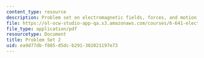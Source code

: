 ```yaml
---
content_type: resource
description: Problem set on electromagnetic fields, forces, and motion.
file: https://ol-ocw-studio-app-qa.s3.amazonaws.com/courses/6-641-electromagnetic-fields-forces-and-motion-spring-2005/ea9d77dbf885d5dcb291302021197e73_ps2sp05.pdf
file_type: application/pdf
resourcetype: Document
title: Problem Set 2
uid: ea9d77db-f885-d5dc-b291-302021197e73
---
```

